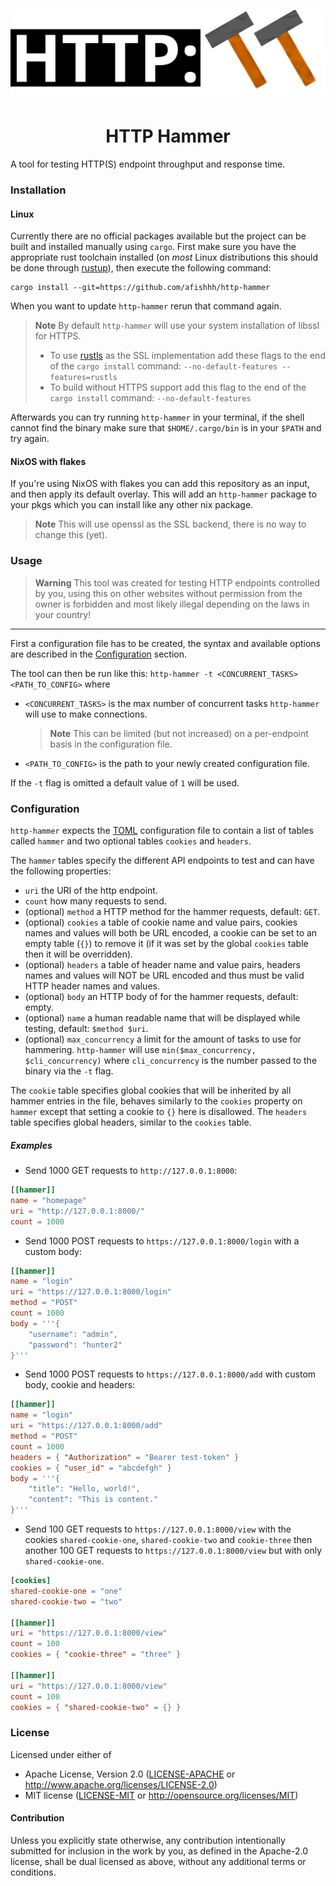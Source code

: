 <p align="center" width="100%">
	<img src="assets/banner.svg"/>
</p>
<h1 align="center">HTTP Hammer</h1>

A tool for testing HTTP(S) endpoint throughput and response time.

### Installation

<!-- TODO: Add Windows installation instructions -->

#### Linux
Currently there are no official packages available but the project can be built and installed manually using `cargo`.
First make sure you have the appropriate rust toolchain installed (on *most* Linux distributions this should be done through [rustup](https://rustup.rs)), then execute the following command:
```
cargo install --git=https://github.com/afishhh/http-hammer
```

When you want to update `http-hammer` rerun that command again.

> **Note**
> By default `http-hammer` will use your system installation of libssl for HTTPS.
> - To use [rustls](https://github.com/rustls/rustls) as the SSL implementation add these flags to the end of the `cargo install` command:
> `--no-default-features --features=rustls`
> - To build without HTTPS support add this flag to the end of the `cargo install` command: `--no-default-features`

Afterwards you can try running `http-hammer` in your terminal, if the shell cannot find the binary make sure that `$HOME/.cargo/bin` is in your `$PATH` and try again.

#### NixOS with flakes
If you're using NixOS with flakes you can add this repository as an input, and then apply its default overlay.
This will add an `http-hammer` package to your pkgs which you can install like any other nix package.

> **Note**
> This will use openssl as the SSL backend, there is no way to change this (yet).

### Usage

> **Warning**
> This tool was created for testing HTTP endpoints controlled by you, using this on other websites without permission from the owner is forbidden and most likely illegal depending on the laws in your country!

----

First a configuration file has to be created, the syntax and available options are described in the [Configuration](#configuration) section.

The tool can then be run like this: `http-hammer -t <CONCURRENT_TASKS> <PATH_TO_CONFIG>` where
- `<CONCURRENT_TASKS>` is the max number of concurrent tasks `http-hammer` will use to make connections.
	> **Note**
	> This can be limited (but not increased) on a per-endpoint basis in the configuration file.
- `<PATH_TO_CONFIG>` is the path to your newly created configuration file.

If the `-t` flag is omitted a default value of `1` will be used.

### Configuration
`http-hammer` expects the [TOML](https://toml.io) configuration file to contain a list of tables called `hammer` and two optional tables `cookies` and `headers`.

The `hammer` tables specify the different API endpoints to test and can have the following properties:
- `uri` the URI of the http endpoint.
- `count` how many requests to send.
- (optional) `method` a HTTP method for the hammer requests, default: `GET`.
- (optional) `cookies` a table of cookie name and value pairs, cookies names and values will both be URL encoded, a cookie can be set to an empty table (`{}`) to remove it (if it was set by the global `cookies` table then it will be overridden).
- (optional) `headers` a table of header name and value pairs, headers names and values will NOT be URL encoded and thus must be valid HTTP header names and values.
- (optional) `body` an HTTP body of for the hammer requests, default: empty.
- (optional) `name` a human readable name that will be displayed while testing, default: `$method $uri`.
- (optional) `max_concurrency` a limit for the amount of tasks to use for hammering. `http-hammer` will use `min($max_concurrency, $cli_concurrency)` where `cli_concurrency` is the number passed to the binary via the `-t` flag.

The `cookie` table specifies global cookies that will be inherited by all hammer entries in the file, behaves similarly to the `cookies` property on `hammer` except that setting a cookie to `{}` here is disallowed.
The `headers` table specifies global headers, similar to the `cookies` table.

##### Examples
- Send 1000 GET requests to `http://127.0.0.1:8000`:
```toml
[[hammer]]
name = "homepage"
uri = "http://127.0.0.1:8000/"
count = 1000
```

- Send 1000 POST requests to `https://127.0.0.1:8000/login` with a custom body:
```toml
[[hammer]]
name = "login"
uri = "https://127.0.0.1:8000/login"
method = "POST"
count = 1000
body = '''{
	"username": "admin",
	"password": "hunter2"
}'''
```

- Send 1000 POST requests to `https://127.0.0.1:8000/add` with custom body, cookie and headers:
```toml
[[hammer]]
name = "login"
uri = "https://127.0.0.1:8000/add"
method = "POST"
count = 1000
headers = { "Authorization" = "Bearer test-token" }
cookies = { "user_id" = "abcdefgh" }
body = '''{
	"title": "Hello, world!",
	"content": "This is content."
}'''
```

- Send 100 GET requests to `https://127.0.0.1:8000/view` with the cookies `shared-cookie-one`, `shared-cookie-two` and `cookie-three` then another 100 GET requests to `https://127.0.0.1:8000/view` but with only `shared-cookie-one`.
```toml
[cookies]
shared-cookie-one = "one"
shared-cookie-two = "two"

[[hammer]]
uri = "https://127.0.0.1:8000/view"
count = 100
cookies = { "cookie-three" = "three" }

[[hammer]]
uri = "https://127.0.0.1:8000/view"
count = 100
cookies = { "shared-cookie-two" = {} }
```

### License

Licensed under either of

 * Apache License, Version 2.0 ([LICENSE-APACHE](LICENSE-APACHE) or http://www.apache.org/licenses/LICENSE-2.0)
 * MIT license ([LICENSE-MIT](LICENSE-MIT) or http://opensource.org/licenses/MIT)

#### Contribution

Unless you explicitly state otherwise, any contribution intentionally submitted for inclusion in the work by you, as defined in the Apache-2.0 license, shall be dual licensed as above, without any additional terms or conditions.
